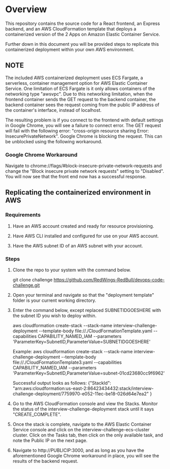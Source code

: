# Overview #

 This repository contains the source code for a React frontend, an Express backend, and an AWS CloudFormation template that deploys a containerized version of the 2 Apps on Amazon Elastic Container Service. 

Further down in this document you will be provided steps to replicate this containerized deployment within your own AWS environment.

## NOTE ##
The included AWS containerized deployment uses ECS Fargate, a serverless, container management option for AWS Elastic Container Service. One limitation of ECS Fargate is it only allows containers of the networking type "awsvpc". Due to this networking limitation, when the frontend container sends the GET request to the backend container, the backend container sees the request coming from the public IP address of the container's interface, instead of localhost. 

The resulting problem is if you connect to the frontend with default settings in Google Chrome, you will see a failure to connect error. The GET request will fail with the following error: "cross-origin resource sharing Error: InsecurePrivateNetwork". Google Chrome is blocking the request. This can be unblocked using the following workaround.

### Google Chrome Workaround ###
Navigate to chrome://flags/#block-insecure-private-network-requests and change the "Block insecure private network requests" setting to "Disabled". You will now see that the front end now has a successful response.


## Replicating the containerized environment in AWS ##

### Requirements ###
1) Have an AWS account created and ready for resource provisioning. 

2) Have AWS CLI installed and configured for use on your AWS account.

3) Have the AWS subnet ID of an AWS subnet with your account.


### Steps ###
1) Clone the repo to your system with the command below.

	git clone challenge https://github.com/RedWings-RedBull/devops-code-challenge.git

2) Open your terminal and navigate so that the "deployment template" folder is your current working directory.

3) Enter the command below, except replaced SUBNETIDGOESHERE with the subnet ID you wish to deploy within.

	aws cloudformation create-stack --stack-name interview-challenge-deployment --template-body file://./CloudFormationTemplate.yaml --capabilities CAPABILITY_NAMED_IAM --parameters 'ParameterKey=SubnetID,ParameterValue=SUBNETIDGOESHERE'

	Example:
	aws cloudformation create-stack --stack-name interview-challenge-deployment --template-body file://./CloudFormationTemplate3.yaml --capabilities CAPABILITY_NAMED_IAM --parameters 'ParameterKey=SubnetID,ParameterValue=subnet-01cd23680cc9f6962'

	Successful output looks as follows:
	{"StackId": "arn:aws:cloudformation:us-east-2:86423434432:stack/interview-challenge-deployment/7759970-e052-11ec-be18-026d64e7ea2"
}

4) Go to the AWS CloudFormation console and view the Stacks. Monitor the status of the interview-challenge-deployment stack until it says "CREATE_COMPLETE". 

5) Once the stack is complete, navigate to the AWS Elastic Container Service console and click on the interview-challenge-ecs-cluster cluster. Click on the Tasks tab, then click on the only available task, and note the Public IP on the next page.

6) Navigate to http://PUBLICIP:3000, and as long as you have the aforementioned Google Chrome workaround in place, you will see the results of the backend request.

